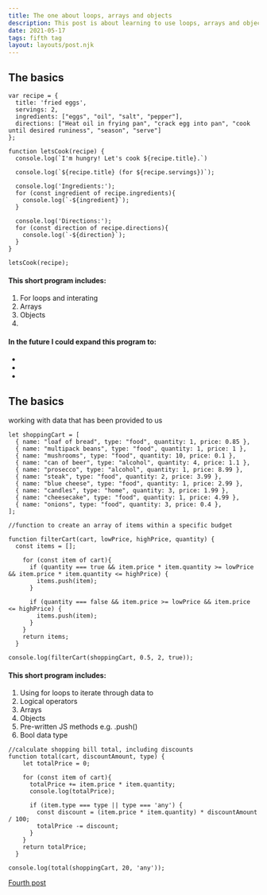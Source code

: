 ```yaml
---
title: The one about loops, arrays and objects
description: This post is about learning to use loops, arrays and objects in JavaScript.
date: 2021-05-17
tags: fifth tag
layout: layouts/post.njk
---
```


## The basics

```
var recipe = {
  title: 'fried eggs',
  servings: 2,
  ingredients: ["eggs", "oil", "salt", "pepper"],
  directions: ["Heat oil in frying pan", "crack egg into pan", "cook until desired runiness", "season", "serve"]
};

function letsCook(recipe) {
  console.log(`I'm hungry! Let's cook ${recipe.title}.`)
  
  console.log(`${recipe.title} (for ${recipe.servings})`);
  
  console.log('Ingredients:');
  for (const ingredient of recipe.ingredients){
    console.log(`-${ingredient}`);
  }

  console.log('Directions:');
  for (const direction of recipe.directions){
    console.log(`-${direction}`);
  }
}

letsCook(recipe);
```

#### This short program includes:
1. For loops and interating
1. Arrays
1. Objects
1.  

#### In the future I could expand this program to:
+ 
+ 
+ 

## The basics

working with data that has been provided to us

```
let shoppingCart = [
  { name: "loaf of bread", type: "food", quantity: 1, price: 0.85 },
  { name: "multipack beans", type: "food", quantity: 1, price: 1 },
  { name: "mushrooms", type: "food", quantity: 10, price: 0.1 },
  { name: "can of beer", type: "alcohol", quantity: 4, price: 1.1 },
  { name: "prosecco", type: "alcohol", quantity: 1, price: 8.99 },
  { name: "steak", type: "food", quantity: 2, price: 3.99 },
  { name: "blue cheese", type: "food", quantity: 1, price: 2.99 },
  { name: "candles", type: "home", quantity: 3, price: 1.99 },
  { name: "cheesecake", type: "food", quantity: 1, price: 4.99 },
  { name: "onions", type: "food", quantity: 3, price: 0.4 },
];

//function to create an array of items within a specific budget

function filterCart(cart, lowPrice, highPrice, quantity) {
  const items = [];

    for (const item of cart){
      if (quantity === true && item.price * item.quantity >= lowPrice && item.price * item.quantity <= highPrice) {
        items.push(item);
      }
      
      if (quantity === false && item.price >= lowPrice && item.price <= highPrice) {
        items.push(item);
      }
    }
    return items;
  }

console.log(filterCart(shoppingCart, 0.5, 2, true));
```

#### This short program includes:
1. Using for loops to iterate through data to 
1. Logical operators
1. Arrays
1. Objects
1. Pre-written JS methods e.g. .push()
1. Bool data type

```
//calculate shopping bill total, including discounts
function total(cart, discountAmount, type) {
    let totalPrice = 0;

    for (const item of cart){
      totalPrice += item.price * item.quantity;
      console.log(totalPrice);

      if (item.type === type || type === 'any') {
        const discount = (item.price * item.quantity) * discountAmount / 100;
        totalPrice -= discount;
      }
    }
    return totalPrice;
  }

console.log(total(shoppingCart, 20, 'any'));
```

<a href="{{ '/posts/fourthpost/' | url }}">Fourth post</a>